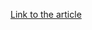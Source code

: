 [Link to the article](https://cybersecuritynews.com/over-150-us-government-database-servers-exposed/)
